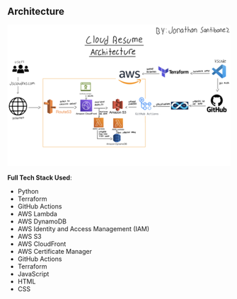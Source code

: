 ## Architecture

![Architecture Diagram](./architecture.png)

**Full Tech Stack Used**:
- Python
- Terraform
- GitHub Actions
- AWS Lambda
- AWS DynamoDB
- AWS Identity and Access Management (IAM)
- AWS S3
- AWS CloudFront
- AWS Certificate Manager
- GitHub Actions
- Terraform
- JavaScript
- HTML
- CSS